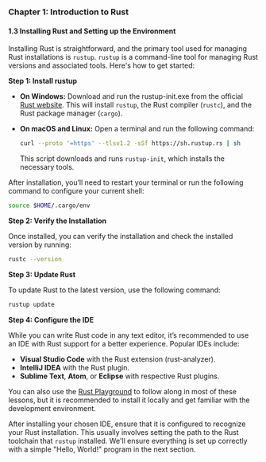 ### Chapter 1: Introduction to Rust

#### 1.3 Installing Rust and Setting up the Environment

Installing Rust is straightforward, and the primary tool used for managing Rust installations is `rustup`. `rustup` is a command-line tool for managing Rust versions and associated tools. Here's how to get started:

**Step 1: Install rustup**

- **On Windows:** Download and run the rustup-init.exe from the official [Rust website](https://www.rust-lang.org/tools/install). This will install `rustup`, the Rust compiler (`rustc`), and the Rust package manager (`cargo`).

- **On macOS and Linux:** Open a terminal and run the following command:
  ```sh
  curl --proto '=https' --tlsv1.2 -sSf https://sh.rustup.rs | sh
  ```
  This script downloads and runs `rustup-init`, which installs the necessary tools.

After installation, you’ll need to restart your terminal or run the following command to configure your current shell:
```sh
source $HOME/.cargo/env
```

**Step 2: Verify the Installation**

Once installed, you can verify the installation and check the installed version by running:
```sh
rustc --version
```

**Step 3: Update Rust**

To update Rust to the latest version, use the following command:
```sh
rustup update
```

**Step 4: Configure the IDE**

While you can write Rust code in any text editor, it’s recommended to use an IDE with Rust support for a better experience. Popular IDEs include:

- **Visual Studio Code** with the Rust extension (rust-analyzer).
- **IntelliJ IDEA** with the Rust plugin.
- **Sublime Text**, **Atom**, or **Eclipse** with respective Rust plugins.

You can also use the [Rust Playground](https://play.rust-lang.org/?version=stable&mode=debug&edition=2021) to follow along in most of these lessons, but it is recommended to install it locally and get familiar with the development environment.

After installing your chosen IDE, ensure that it is configured to recognize your Rust installation. This usually involves setting the path to the Rust toolchain that `rustup` installed. We'll ensure everything is set up correctly with a simple "Hello, World!" program in the next section.